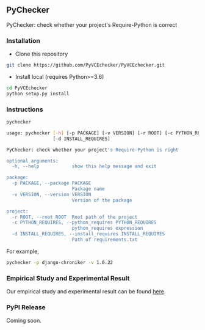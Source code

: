 ## PyChecker
PyChecker: check whether your project's Require-Python is correct

### Installation
* Clone this repository
```bash
git clone https://github.com/PyVCEchecker/PyVCEchecker.git
```
* Install local (requires Python>=3.6)
```bash
cd PyVCEchecker
python setup.py install
```

### Instructions
```bash
pychecker

usage: pychecker [-h] [-p PACKAGE] [-v VERSION] [-r ROOT] [-c PYTHON_REQUIRES]
                 [-d INSTALL_REQUIRES]

PyChecker: check whether your project's Require-Python is right

optional arguments:
  -h, --help            show this help message and exit

package:
  -p PACKAGE, --package PACKAGE
                        Package name
  -v VERSION, --version VERSION
                        Version of the package

project:
  -r ROOT, --root ROOT  Root path of the project
  -c PYTHON_REQUIRES, --python_requires PYTHON_REQUIRES
                        python_requires expression
  -d INSTALL_REQUIRES, --install_requires INSTALL_REQUIRES
                        Path of requirements.txt
```
For example, 
```bash
pychecker -p django-chroniker -v 1.0.22
```

### Empirical Study and Experimental Result
Our empirical study and experimental result can be found [here](https://github.com/PyVCEchecker/Study-Experiment).


### PyPI Release
Coming soon.